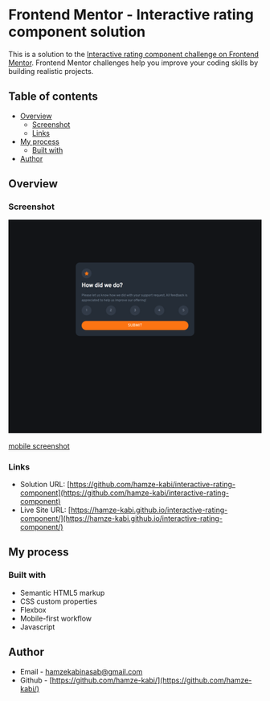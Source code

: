 # Frontend Mentor - Interactive rating component solution

This is a solution to the [Interactive rating component challenge on Frontend Mentor](https://www.frontendmentor.io/challenges/interactive-rating-component-koxpeBUmI). Frontend Mentor challenges help you improve your coding skills by building realistic projects. 

## Table of contents

- [Overview](#overview)
  - [Screenshot](#screenshot)
  - [Links](#links)
- [My process](#my-process)
  - [Built with](#built-with)
- [Author](#author)

## Overview

### Screenshot
![desktop screenshot](./screenshots/desktop-screenshot.png)

[mobile screenshot](./screenshots/mobile-screenshot.png)


### Links

- Solution URL: [https://github.com/hamze-kabi/interactive-rating-component](https://github.com/hamze-kabi/interactive-rating-component)
- Live Site URL: [https://hamze-kabi.github.io/interactive-rating-component/](https://hamze-kabi.github.io/interactive-rating-component/)

## My process

### Built with

- Semantic HTML5 markup
- CSS custom properties
- Flexbox
- Mobile-first workflow
- Javascript

## Author

- Email - [hamzekabinasab@gmail.com](hamzekabinasab@gmail.com)
- Github - [https://github.com/hamze-kabi/](https://github.com/hamze-kabi/)

